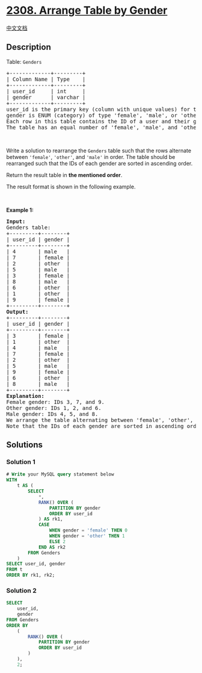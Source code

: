 # [2308. Arrange Table by Gender](https://leetcode.com/problems/arrange-table-by-gender)

[中文文档](/solution/2300-2399/2308.Arrange%20Table%20by%20Gender/README.md)

## Description

<p>Table: <code>Genders</code></p>

<pre>
+-------------+---------+
| Column Name | Type    |
+-------------+---------+
| user_id     | int     |
| gender      | varchar |
+-------------+---------+
user_id is the primary key (column with unique values) for this table.
gender is ENUM (category) of type &#39;female&#39;, &#39;male&#39;, or &#39;other&#39;.
Each row in this table contains the ID of a user and their gender.
The table has an equal number of &#39;female&#39;, &#39;male&#39;, and &#39;other&#39;.
</pre>

<p>&nbsp;</p>

<p>Write a solution&nbsp;to rearrange the <code>Genders</code> table such that the rows alternate between <code>&#39;female&#39;</code>, <code>&#39;other&#39;</code>, and <code>&#39;male&#39;</code> in order. The table should be rearranged such that the IDs of each gender are sorted in ascending order.</p>

<p>Return the result table in <strong>the mentioned order</strong>.</p>

<p>The&nbsp;result format is shown in the following example.</p>

<p>&nbsp;</p>
<p><strong class="example">Example 1:</strong></p>

<pre>
<strong>Input:</strong> 
Genders table:
+---------+--------+
| user_id | gender |
+---------+--------+
| 4       | male   |
| 7       | female |
| 2       | other  |
| 5       | male   |
| 3       | female |
| 8       | male   |
| 6       | other  |
| 1       | other  |
| 9       | female |
+---------+--------+
<strong>Output:</strong> 
+---------+--------+
| user_id | gender |
+---------+--------+
| 3       | female |
| 1       | other  |
| 4       | male   |
| 7       | female |
| 2       | other  |
| 5       | male   |
| 9       | female |
| 6       | other  |
| 8       | male   |
+---------+--------+
<strong>Explanation:</strong> 
Female gender: IDs 3, 7, and 9.
Other gender: IDs 1, 2, and 6.
Male gender: IDs 4, 5, and 8.
We arrange the table alternating between &#39;female&#39;, &#39;other&#39;, and &#39;male&#39;.
Note that the IDs of each gender are sorted in ascending order.
</pre>

## Solutions

### Solution 1

<!-- tabs:start -->

```sql
# Write your MySQL query statement below
WITH
    t AS (
        SELECT
            *,
            RANK() OVER (
                PARTITION BY gender
                ORDER BY user_id
            ) AS rk1,
            CASE
                WHEN gender = 'female' THEN 0
                WHEN gender = 'other' THEN 1
                ELSE 2
            END AS rk2
        FROM Genders
    )
SELECT user_id, gender
FROM t
ORDER BY rk1, rk2;
```

<!-- tabs:end -->

### Solution 2

<!-- tabs:start -->

```sql
SELECT
    user_id,
    gender
FROM Genders
ORDER BY
    (
        RANK() OVER (
            PARTITION BY gender
            ORDER BY user_id
        )
    ),
    2;
```

<!-- tabs:end -->

<!-- end -->
